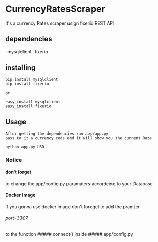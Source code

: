 # CurrencyRatesScraper

It's a currency Rates scraper usign fixerio REST API


## dependencies
  -mysqlclient
  -fixerio
  
## installing
    
    pip install mysqlclient
    pip install fixerio
    
    or
    
    easy_install mysqlclient
    easy_install fixerio
 
 ## Usage 
    After getting the dependencies run app/app.py
    pass to it a currency code and it will show you the current Rate
    
    python app.py USD
   
   
### Notice

#### don't forget 
to change the app/config.py paramaters
accordeing to your Database 

#### Docker image
if you gonna use docker image don't foreget to add the pramter 
###### port=3307 
to the function ##### connect() 
inside ##### app/config.py   
